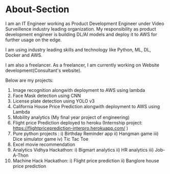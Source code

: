 # About-Section

I am an IT Engineer working as Product Development Engineer under Video Surveillence industry leading organization.
My responsibility as product development engineer is building DL/AI models and deploy it to AWS for further usage on the edge.

I am using industry leading skills and technology like Python, ML, DL, Docker and AWS.

I am also a freelancer.
As a freelancer, I am currently working on Website development(Consultant's website).

Below are my projects:

1) Image recognition alongwith deployment to AWS using lambda
2) Face Mask detection using CNN
3) License plate detection using YOLO v3
4) California House Price Prediction alongwith deployment to AWS using Lambda
5) Mobility analytics (My final year project of engineering)
6) Flight price Prediction deployed to heroku (Internship project: https://flightpriceprediction-interpro.herokuapp.com/ )
7) Pure python projects : i)   Birthday Reminder app
                          ii)  Hangman game
                          iii) Dice simulator game
                          iv)  Tic Tac Toe
8) Excel movie recommendation 
9) Analytics Vidhya Hackathon: i) Bigmart analytics
                               ii) HR analytics
                               iii) Job-A-Thon
10) Machine Hack Hackathon: i) Flight price prediction
                            ii) Banglore house price prediction     
